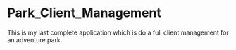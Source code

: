 # Park_Client_Management
This is my last complete application which is do a full client management for an adventure park.
